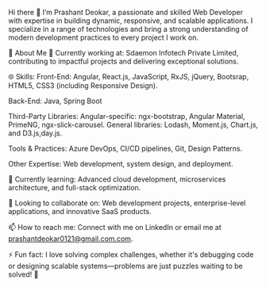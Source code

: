 Hi there 👋
I’m Prashant Deokar, a passionate and skilled Web Developer with expertise in building dynamic, responsive, and scalable applications. I specialize in a range of technologies and bring a strong understanding of modern development practices to every project I work on.

🚀 About Me
🔭 Currently working at: Sdaemon Infotech Private Limited, contributing to impactful projects and delivering exceptional solutions.

🌐 Skills: 
Front-End: Angular, React.js, JavaScript, RxJS, jQuery, Bootsrap, HTML5, CSS3 (including Responsive Design).

Back-End: Java, Spring Boot

Third-Party Libraries:
Angular-specific: ngx-bootstrap, Angular Material, PrimeNG, ngx-slick-carousel.
General libraries: Lodash, Moment.js, Chart.js, and D3.js,day.js.

Tools & Practices: Azure DevOps, CI/CD pipelines, Git, Design Patterns.

Other Expertise: Web development, system design, and deployment.

🌱 Currently learning: Advanced cloud development, microservices architecture, and full-stack optimization.

👯 Looking to collaborate on: Web development projects, enterprise-level applications, and innovative SaaS products.

📫 How to reach me: Connect with me on LinkedIn or email me at prashantdeokar0121@gmail.com.com.

⚡ Fun fact: I love solving complex challenges, whether it's debugging code or designing scalable systems—problems are just puzzles waiting to be solved! 🧩
